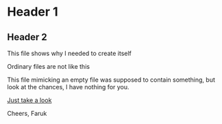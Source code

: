 # Header 1 

## Header 2



This file shows why I needed to create itself 

Ordinary files are not like this

This file mimicking an empty file was supposed to contain something, but look at the chances, I have nothing for you. 

[Just take a look](https://scholar.google.com.tr/citations?user=EslUU6UAAAAJ&hl=tr&oi=ao)

Cheers,
Faruk